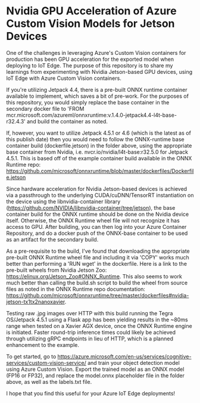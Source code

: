 # Nvidia GPU Acceleration of Azure Custom Vision Models for Jetson Devices
One of the challenges in leveraging Azure's Custom Vision containers for production has been GPU acceleration for the exported model when deploying to IoT Edge. The purpose of this repository is to share my learnings from experimenting with Nvidia Jetson-based GPU devices, using IoT Edge with Azure Custom Vision containers.

If you're utilizing Jetpack 4.4, there is a pre-built ONNX runtime container available to implement, which saves a bit of pre-work.  For the purposes of this repository, you would simply replace the base container in the secondary docker file to 'FROM mcr.microsoft.com/azureml/onnxruntime:v.1.4.0-jetpack4.4-l4t-base-r32.4.3' and build the container as noted. 

If, however, you want to utilize Jetpack 4.5.1 or 4.6 (which is the latest as of this publish date) then you would need to follow the ONNX-runtime base container build (dockerfile.jetson) in the folder above, using the appropriate base container from Nvidia, i.e. nvcr.io/nvidia/l4t-base:r32.5.0 for Jetpack 4.5.1.  This is based off of the example container build available in the ONNX Runtime repo:  https://github.com/microsoft/onnxruntime/blob/master/dockerfiles/Dockerfile.jetson

Since hardware acceleration for Nvidia Jetson-based devices is achieved via a passthrough to the underlying CUDA/cuDNN/TensorRT instantiation on the device using the libnvidia-container library (https://github.com/NVIDIA/libnvidia-container/tree/jetson), the base container build for the ONNX runtime should be done on the Nvidia device itself.  Otherwise, the ONNX Runtime wheel file will not recognize it has access to GPU.  After building, you can then log into your Azure Container Repository, and do a docker push of the ONNX-base container to be used as an artifact for the secondary build.  

As a pre-requisite to the build, I've found that downloading the appropriate pre-built ONNX Runtime wheel file and including it via 'COPY' works much better than performing a 'RUN wget' in the dockerfile.  Here is a link to the pre-built wheels from Nvidia Jetson Zoo: https://elinux.org/Jetson_Zoo#ONNX_Runtime.  This also seems to work much better than calling the build.sh script to build the wheel from source files as noted in the ONNX Runtime repo documentation:  https://github.com/microsoft/onnxruntime/tree/master/dockerfiles#nvidia-jetson-tx1tx2nanoxavier.

 Testing raw .jpg images over HTTP with this build running the Tegra OS/Jetpack 4.5.1 using a Flask app has been yielding results in the ~80ms range when tested on a Xavier AGX device, once the ONNX Runtime engine is initiated.  Faster round-trip inference times could likely be achieved through utilizing gRPC endpoints in lieu of HTTP, which is a planned enhancement to the example.

To get started, go to https://azure.microsoft.com/en-us/services/cognitive-services/custom-vision-service/ and train your object detection model using Azure Custom Vision. Export the trained model as an ONNX model (FP16 or FP32), and replace the model.onnx placeholder file in the folder above, as well as the labels.txt file.

I hope that you find this useful for your Azure IoT Edge deployments!
